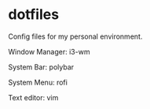 # dotfiles
Config files for my personal environment.

Window Manager: i3-wm

System Bar: polybar

System Menu: rofi

Text editor: vim
